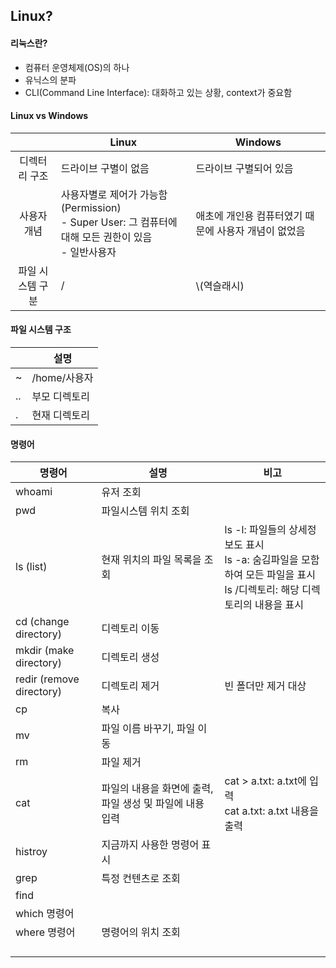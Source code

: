 ## Linux?

#### 리눅스란?
- 컴퓨터 운영체제(OS)의 하나  
- 유닉스의 분파
- CLI(Command Line Interface): 대화하고 있는 상황, context가 중요함

#### Linux vs Windows

|  |Linux|Windows|
|:--:|------------|-----------|
|디렉터리 구조|드라이브 구별이 없음|드라이브 구별되어 있음|
|사용자 개념|사용자별로 제어가 가능함(Permission) <br> - Super User: 그 컴퓨터에 대해 모든 권한이 있음 <br> - 일반사용자|애초에 개인용 컴퓨터였기 때문에 사용자 개념이 없었음|
|파일 시스템 구분| / | \\(역슬래시)|

#### 파일 시스템 구조
||설명|
|--|---|
|~|/home/사용자|
|..|부모 디렉토리|
|.|현재 디렉토리|

#### 명령어

|명령어|설명|비고|
|-----|-----|---|
|whoami|유저 조회||
|pwd|파일시스템 위치 조회||
|ls (list)|현재 위치의 파일 목록을 조회|ls -l: 파일들의 상세정보도 표시 <br> ls -a: 숨김파일을 모함하여 모든 파일을 표시 <br> ls /디렉토리: 해당 디렉토리의 내용을 표시|
|cd (change directory)|디렉토리 이동||
|mkdir (make directory)|디렉토리 생성||
|redir (remove directory)|디렉토리 제거|빈 폴더만 제거 대상|
|cp|복사||
|mv|파일 이름 바꾸기, 파일 이동||
|rm|파일 제거||
|cat|파일의 내용을 화면에 출력, 파일 생성 및 파일에 내용 입력|cat > a.txt: a.txt에 입력 <br> cat a.txt: a.txt 내용을 출력|
|histroy|지금까지 사용한 명령어 표시||
|grep|특정 컨텐츠로 조회||
|find|||
|which 명령어|||
|where 명령어|명령어의 위치 조회||
||||
||||
||||
||||
